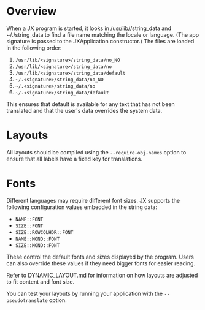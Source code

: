 Overview
========

When a JX program is started, it looks in /usr/lib/<signature>/string_data
and ~/.<signature>/string_data to find a file name matching the locale or
language.  (The app signature is passed to the JXApplication constructor.)
The files are loaded in the following order:

1. `/usr/lib/<signature>/string_data/no_NO`
1. `/usr/lib/<signature>/string_data/no`
1. `/usr/lib/<signature>/string_data/default`
1. `~/.<signature>/string_data/no_NO`
1. `~/.<signature>/string_data/no`
1. `~/.<signature>/string_data/default`

This ensures that default is available for any text that has not been
translated and that the user's data overrides the system data.

Layouts
=======

All layouts should be compiled using the `--require-obj-names` option to
ensure that all labels have a fixed key for translations.

Fonts
=====

Different languages may require different font sizes.  JX supports the
following configuration values embedded in the string data:

* `NAME::FONT`
* `SIZE::FONT`
* `SIZE::ROWCOLHDR::FONT`
* `NAME::MONO::FONT`
* `SIZE::MONO::FONT`

These control the default fonts and sizes displayed by the program.  Users
can also override these values if they need bigger fonts for easier
reading.

Refer to DYNAMIC_LAYOUT.md for information on how layouts are adjusted to
fit content and font size.

You can test your layouts by running your application with
the `--pseudotranslate` option.
